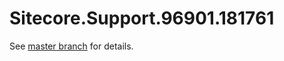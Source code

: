 # Sitecore.Support.96901.181761

See [master branch](https://github.com/sitecoresupport/Sitecore.Support.96901.181761) for details.